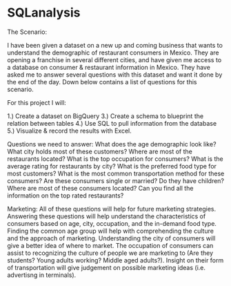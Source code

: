 # SQLanalysis
The Scenario:

I have been given a dataset on a new up and coming business that wants to understand the demographic of restaurant consumers in Mexico. They are opening a franchise in several different cities, and have given me access to a database on consumer & restaurant information in Mexico. They have asked me to answer several questions with this dataset and want it done by the end of the day. Down below contains a list of questions for this scenario. 

For this project I will:

1.) Create a dataset on BigQuery 
3.) Create a schema to blueprint the relation between tables
4.) Use SQL to pull information from the database
5.) Visualize & record the results with Excel.

Questions we need to answer:
What does the age demographic look like?
What city holds most of these customers?
Where are most of the restaurants located?
What is the top occupation for consumers?
What is the average rating for restaurants by city?
What is the preferred food type for most customers?
What is the most common transportation method for these consumers?
Are these consumers single or married? Do they have children?
Where are most of these consumers located?
Can you find all the information on the top rated restaurants?

Marketing:
All of these questions will help for future marketing strategies. Answering these questions will help  understand the characteristics of consumers based on age, city, occupation, and the in-demand food type. Finding the common age group will help with comprehending the culture and the approach of marketing. Understanding the city of consumers will give a better idea of where to market. The occupation of consumers can assist to recognizing the culture of people we are marketing to (Are they students? Young adults working? Middle aged adults?). Insight on their form of transportation will give judgement on possible marketing ideas (i.e. advertisng in terminals). 
